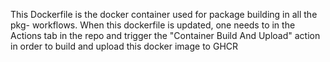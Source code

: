 This Dockerfile is the docker container used for package building in all the pkg- workflows.
When this dockerfile is updated, one needs to in the Actions tab in the repo and trigger the 
"Container Build And Upload" action in order to build and upload this docker image to GHCR